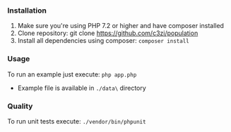 ### Installation
1. Make sure you're using PHP 7.2 or higher and have composer installed
2. Clone repository: git clone https://github.com/c3zi/population
3. Install all dependencies using composer: `composer install`

### Usage
To run an example just execute: `php app.php`

* Example file is available in `./data\` directory

### Quality
To run unit tests execute: `./vendor/bin/phpunit`
